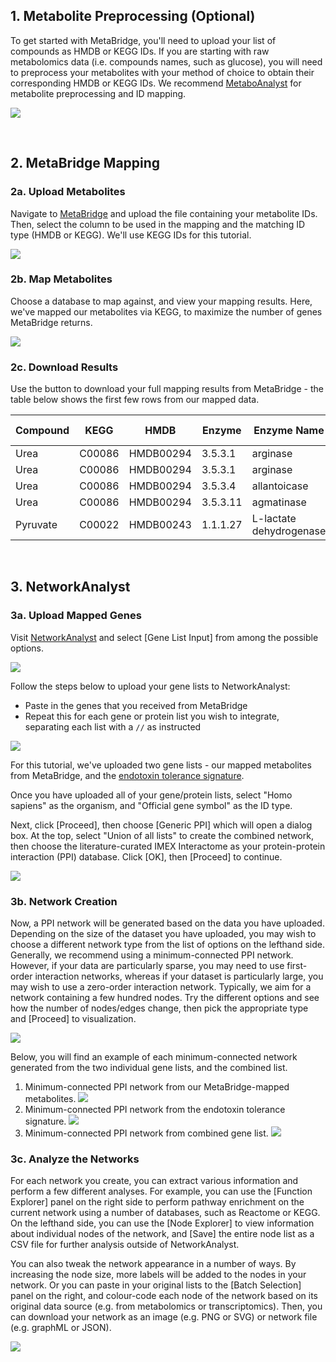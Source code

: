 ## 1. Metabolite Preprocessing (Optional)
To get started with MetaBridge, you'll need to upload your list of compounds as
HMDB or KEGG IDs. If you are starting with raw metabolomics data (i.e. compounds
names, such as glucose), you will need to preprocess your metabolites with your
method of choice to obtain their corresponding HMDB or KEGG IDs. We recommend
[MetaboAnalyst](http://www.metaboanalyst.ca) for metabolite preprocessing and ID
mapping.

![](serve/s0.png)

<br>

## 2. MetaBridge Mapping
### 2a. Upload Metabolites
Navigate to [MetaBridge](https://www.metabridge.org) and upload the file
containing your metabolite IDs. Then, select the column to be used in the
mapping and the matching ID type (HMDB or KEGG). We'll use KEGG IDs for this
tutorial.

![](serve/s1.png)

### 2b. Map Metabolites
Choose a database to map against, and view your mapping results. Here, we've
mapped our metabolites via KEGG, to maximize the number of genes MetaBridge
returns.

![](serve/s2.png)

### 2c. Download Results
Use the button to download your full mapping results from MetaBridge - the table
below shows the first few rows from our mapped data.

<table class="table table-dark table-hover table-bordered">
  <thead class="thead-dark">
    <tr>
      <th>Compound</th>
      <th>KEGG</th>
      <th>HMDB</th>
      <th>Enzyme</th>
      <th>Enzyme Name</th>
      <th>Gene Name</th>
      <th>Entrez</th>
    </tr>
  </thead>
  <tbody>
    <tr>
      <td>Urea</td>
      <td>C00086</td>
      <td>HMDB00294</td>
      <td>3.5.3.1</td>
      <td>arginase</td>
      <td>ARG1</td>
      <td>383</td>
    </tr>
    <tr>
      <td>Urea</td>
      <td>C00086</td>
      <td>HMDB00294</td>
      <td>3.5.3.1</td>
      <td>arginase</td>
      <td>ARG2</td>
      <td>384</td>
    </tr>
    <tr>
      <td>Urea</td>
      <td>C00086</td>
      <td>HMDB00294</td>
      <td>3.5.3.4</td>
      <td>allantoicase</td>
      <td>ALLC</td>
      <td>55821</td>
    </tr>
    <tr>
      <td>Urea</td>
      <td>C00086</td>
      <td>HMDB00294</td>
      <td>3.5.3.11</td>
      <td>agmatinase</td>
      <td>AGMAT</td>
      <td>79814</td>
    </tr>
    <tr>
      <td>Pyruvate</td>
      <td>C00022</td>
      <td>HMDB00243</td>
      <td>1.1.1.27</td>
      <td>L-lactate dehydrogenase</td>
      <td>LDHAL6A</td>
      <td>160287</td>
    </tr>
  </tbody>
</table>

<br>

## 3. NetworkAnalyst
### 3a. Upload Mapped Genes
Visit [NetworkAnalyst](http://www.networkanalyst.ca) and select [Gene List
Input] from among the possible options.

![](serve/s3.png)

Follow the steps below to upload your gene lists to NetworkAnalyst:
* Paste in the genes that you received from MetaBridge
* Repeat this for each gene or protein list you wish to integrate, separating
  each list with a `//` as instructed

![](serve/s45.png)

For this tutorial, we've uploaded two gene lists - our mapped metabolites from
MetaBridge, and the [endotoxin tolerance
signature](https://www.sciencedirect.com/science/article/pii/S235239641400005X).

Once you have uploaded all of your gene/protein lists, select "Homo sapiens" 
as the organism, and "Official gene symbol" as the ID type.

Next, click [Proceed], then choose [Generic PPI] which will open a dialog box.
At the top, select "Union of all lists" to create the combined network, then
choose the literature-curated IMEX Interactome as your protein-protein
interaction (PPI) database. Click [OK], then [Proceed] to continue.

![](serve/s6.png)

### 3b. Network Creation
Now, a PPI network will be generated based on the data you have uploaded.
Depending on the size of the dataset you have uploaded, you may wish to choose a
different network type from the list of options on the lefthand side. Generally,
we recommend using a minimum-connected PPI network. However, if your data are
particularly sparse, you may need to use first-order interaction networks,
whereas if your dataset is particularly large, you may wish to use a zero-order
interaction network. Typically, we aim for a network containing a few hundred
nodes. Try the different options and see how the number of nodes/edges change,
then pick the appropriate type and [Proceed] to visualization.

![](serve/s7.png)

Below, you will find an example of each minimum-connected network generated
from the two individual gene lists, and the combined list.

1. Minimum-connected PPI network from our MetaBridge-mapped metabolites.
![](serve/s8.png)
2. Minimum-connected PPI network from the endotoxin tolerance signature.
![](serve/s9.png)
3. Minimum-connected PPI network from combined gene list.
![](serve/s10.png)

### 3c. Analyze the Networks
For each network you create, you can extract various information and perform a
few different analyses. For example, you can use the [Function Explorer] panel
on the right side to perform pathway enrichment on the current network using a
number of databases, such as Reactome or KEGG. On the lefthand side, you can use
the [Node Explorer] to view information about individual nodes of the network,
and [Save] the entire node list as a CSV file for further analysis outside of
NetworkAnalyst.

You can also tweak the network appearance in a number of ways. By increasing the
node size, more labels will be added to the nodes in your network. Or you can
paste in your original lists to the [Batch Selection] panel on the right, and
colour-code each node of the network based on its original data source (e.g.
from metabolomics or transcriptomics). Then, you can download your network as an
image (e.g. PNG or SVG) or network file (e.g. graphML or JSON).

![](serve/s11.png)
